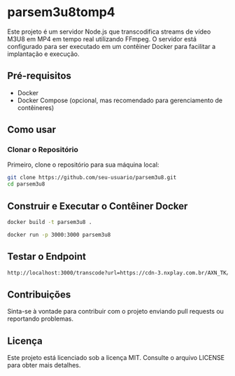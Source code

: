 # parsem3u8tomp4


Este projeto é um servidor Node.js que transcodifica streams de vídeo M3U8 em MP4 em tempo real utilizando FFmpeg. O servidor está configurado para ser executado em um contêiner Docker para facilitar a implantação e execução.

## Pré-requisitos

- Docker
- Docker Compose (opcional, mas recomendado para gerenciamento de contêineres)

## Como usar

### Clonar o Repositório

Primeiro, clone o repositório para sua máquina local:

```bash
git clone https://github.com/seu-usuario/parsem3u8.git
cd parsem3u8
```
## Construir e Executar o Contêiner Docker
```bash
docker build -t parsem3u8 .
```
```bash
docker run -p 3000:3000 parsem3u8
```

## Testar o Endpoint
```bash
http://localhost:3000/transcode?url=https://cdn-3.nxplay.com.br/AXN_TK/tracks-v2a1/mono.m3u8
```
## Contribuições
Sinta-se à vontade para contribuir com o projeto enviando pull requests ou reportando problemas.

## Licença
Este projeto está licenciado sob a licença MIT. Consulte o arquivo LICENSE para obter mais detalhes.

